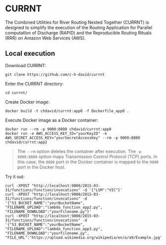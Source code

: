 # CURRNT
The Combined Utilities for River Routing Nested Together (CURRNT) is designed to
simplify the execution of the Routing Application for Parallel computatIon of 
Discharge (RAPID) and the Reproducible Routing Rituals (RRR) on Amazon Web
Services (AWS).

## Local execution
Download CURRNT:

```
git clone https://github.com/c-h-david/currnt
```

Enter the CURRNT directory:

```
cd currnt/
```

Create Docker image:

```
docker build -t chdavid/currnt:app0 -f Dockerfile_app0 .
```

Execute Docker image as a Docker container:

```
docker run --rm -p 9000:8080 chdavid/currnt:app0
docker run -e AWS_ACCESS_KEY_ID="yourKeyID" -e AWS_SECRET_ACCESS_KEY="yourSecretAccessKey" --rm -p 9000:8080 chdavid/currnt:app2
```

> The `--rm` option deletes the container after execution. The `-p 9000:8080`
> option maps Transmission Control Protocol (TCP) ports. In this case, the
> `8080` port in the Docker container is mapped to the `9000` port in the Docker
> host.

Try it out:

```
curl -XPOST "http://localhost:9000/2015-03-31/functions/function/invocations" -d '{"LSM":"VIC"}'
curl -XPOST "http://localhost:9000/2015-03-31/functions/function/invocations" -d '{"S3_BUCKET_NAME":"yourBucketName", "FILENAME_UPLOAD":"lambda_function_app2.py", "FILENAME_DOWNLOAD":"yourFilename.py"}'
curl -XPOST "http://localhost:9000/2015-03-31/functions/function/invocations" -d '{"S3_BUCKET_NAME":"yourBucketName", "FILENAME_UPLOAD":"lambda_function_app3.py", "FILENAME_DOWNLOAD":"yourFilename.py", "FILE_URL":"https://upload.wikimedia.org/wikipedia/en/a/a9/Example.jpg"}'
```
